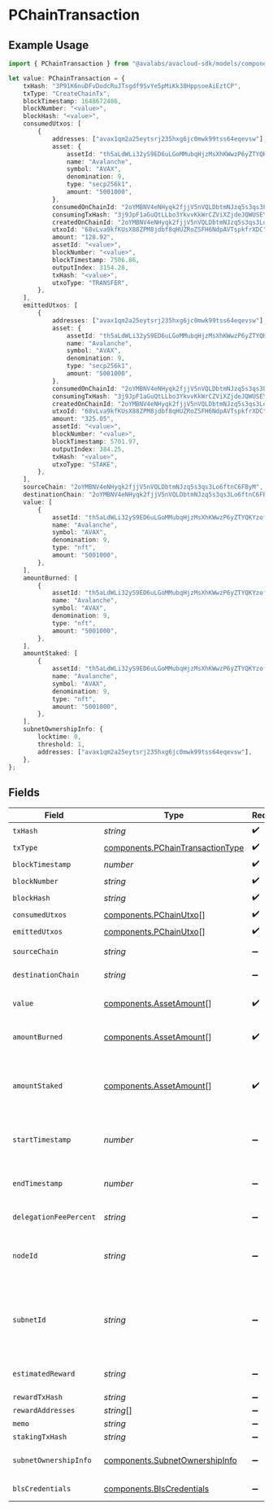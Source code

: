 # PChainTransaction

## Example Usage

```typescript
import { PChainTransaction } from "@avalabs/avacloud-sdk/models/components";

let value: PChainTransaction = {
    txHash: "3P91K6nuDFvDodcRuJTsgdf9SvYe5pMiKk38HppsoeAiEztCP",
    txType: "CreateChainTx",
    blockTimestamp: 1648672486,
    blockNumber: "<value>",
    blockHash: "<value>",
    consumedUtxos: [
        {
            addresses: ["avax1qm2a25eytsrj235hxg6jc0mwk99tss64eqevsw"],
            asset: {
                assetId: "th5aLdWLi32yS9ED6uLGoMMubqHjzMsXhKWwzP6yZTYQKYzof",
                name: "Avalanche",
                symbol: "AVAX",
                denomination: 9,
                type: "secp256k1",
                amount: "5001000",
            },
            consumedOnChainId: "2oYMBNV4eNHyqk2fjjV5nVQLDbtmNJzq5s3qs3Lo6ftnC6FByM",
            consumingTxHash: "3j9JpF1aGuQtLLbo3YkvvKkWrCZViXZjdeJQWUSEY5hcqUn2c",
            createdOnChainId: "2oYMBNV4eNHyqk2fjjV5nVQLDbtmNJzq5s3qs3Lo6ftnC6FByM",
            utxoId: "68vLva9kfKUsX88ZPM8jdbf8qHUZRoZSFH6NdpAVTspkfrXDC",
            amount: "128.92",
            assetId: "<value>",
            blockNumber: "<value>",
            blockTimestamp: 7506.86,
            outputIndex: 3154.28,
            txHash: "<value>",
            utxoType: "TRANSFER",
        },
    ],
    emittedUtxos: [
        {
            addresses: ["avax1qm2a25eytsrj235hxg6jc0mwk99tss64eqevsw"],
            asset: {
                assetId: "th5aLdWLi32yS9ED6uLGoMMubqHjzMsXhKWwzP6yZTYQKYzof",
                name: "Avalanche",
                symbol: "AVAX",
                denomination: 9,
                type: "secp256k1",
                amount: "5001000",
            },
            consumedOnChainId: "2oYMBNV4eNHyqk2fjjV5nVQLDbtmNJzq5s3qs3Lo6ftnC6FByM",
            consumingTxHash: "3j9JpF1aGuQtLLbo3YkvvKkWrCZViXZjdeJQWUSEY5hcqUn2c",
            createdOnChainId: "2oYMBNV4eNHyqk2fjjV5nVQLDbtmNJzq5s3qs3Lo6ftnC6FByM",
            utxoId: "68vLva9kfKUsX88ZPM8jdbf8qHUZRoZSFH6NdpAVTspkfrXDC",
            amount: "325.05",
            assetId: "<value>",
            blockNumber: "<value>",
            blockTimestamp: 5701.97,
            outputIndex: 384.25,
            txHash: "<value>",
            utxoType: "STAKE",
        },
    ],
    sourceChain: "2oYMBNV4eNHyqk2fjjV5nVQLDbtmNJzq5s3qs3Lo6ftnC6FByM",
    destinationChain: "2oYMBNV4eNHyqk2fjjV5nVQLDbtmNJzq5s3qs3Lo6ftnC6FByM",
    value: [
        {
            assetId: "th5aLdWLi32yS9ED6uLGoMMubqHjzMsXhKWwzP6yZTYQKYzof",
            name: "Avalanche",
            symbol: "AVAX",
            denomination: 9,
            type: "nft",
            amount: "5001000",
        },
    ],
    amountBurned: [
        {
            assetId: "th5aLdWLi32yS9ED6uLGoMMubqHjzMsXhKWwzP6yZTYQKYzof",
            name: "Avalanche",
            symbol: "AVAX",
            denomination: 9,
            type: "nft",
            amount: "5001000",
        },
    ],
    amountStaked: [
        {
            assetId: "th5aLdWLi32yS9ED6uLGoMMubqHjzMsXhKWwzP6yZTYQKYzof",
            name: "Avalanche",
            symbol: "AVAX",
            denomination: 9,
            type: "nft",
            amount: "5001000",
        },
    ],
    subnetOwnershipInfo: {
        locktime: 0,
        threshold: 1,
        addresses: ["avax1qm2a25eytsrj235hxg6jc0mwk99tss64eqevsw"],
    },
};
```

## Fields

| Field                                                                                                                                                           | Type                                                                                                                                                            | Required                                                                                                                                                        | Description                                                                                                                                                     | Example                                                                                                                                                         |
| --------------------------------------------------------------------------------------------------------------------------------------------------------------- | --------------------------------------------------------------------------------------------------------------------------------------------------------------- | --------------------------------------------------------------------------------------------------------------------------------------------------------------- | --------------------------------------------------------------------------------------------------------------------------------------------------------------- | --------------------------------------------------------------------------------------------------------------------------------------------------------------- |
| `txHash`                                                                                                                                                        | *string*                                                                                                                                                        | :heavy_check_mark:                                                                                                                                              | A P-Chain transaction hash.                                                                                                                                     | 3P91K6nuDFvDodcRuJTsgdf9SvYe5pMiKk38HppsoeAiEztCP                                                                                                               |
| `txType`                                                                                                                                                        | [components.PChainTransactionType](../../models/components/pchaintransactiontype.md)                                                                            | :heavy_check_mark:                                                                                                                                              | N/A                                                                                                                                                             |                                                                                                                                                                 |
| `blockTimestamp`                                                                                                                                                | *number*                                                                                                                                                        | :heavy_check_mark:                                                                                                                                              | The block finality timestamp.                                                                                                                                   | 1648672486                                                                                                                                                      |
| `blockNumber`                                                                                                                                                   | *string*                                                                                                                                                        | :heavy_check_mark:                                                                                                                                              | N/A                                                                                                                                                             |                                                                                                                                                                 |
| `blockHash`                                                                                                                                                     | *string*                                                                                                                                                        | :heavy_check_mark:                                                                                                                                              | N/A                                                                                                                                                             |                                                                                                                                                                 |
| `consumedUtxos`                                                                                                                                                 | [components.PChainUtxo](../../models/components/pchainutxo.md)[]                                                                                                | :heavy_check_mark:                                                                                                                                              | N/A                                                                                                                                                             |                                                                                                                                                                 |
| `emittedUtxos`                                                                                                                                                  | [components.PChainUtxo](../../models/components/pchainutxo.md)[]                                                                                                | :heavy_check_mark:                                                                                                                                              | N/A                                                                                                                                                             |                                                                                                                                                                 |
| `sourceChain`                                                                                                                                                   | *string*                                                                                                                                                        | :heavy_minus_sign:                                                                                                                                              | Source chain for an atomic transaction.                                                                                                                         | 2oYMBNV4eNHyqk2fjjV5nVQLDbtmNJzq5s3qs3Lo6ftnC6FByM                                                                                                              |
| `destinationChain`                                                                                                                                              | *string*                                                                                                                                                        | :heavy_minus_sign:                                                                                                                                              | Destination chain for an atomic transaction.                                                                                                                    | 2oYMBNV4eNHyqk2fjjV5nVQLDbtmNJzq5s3qs3Lo6ftnC6FByM                                                                                                              |
| `value`                                                                                                                                                         | [components.AssetAmount](../../models/components/assetamount.md)[]                                                                                              | :heavy_check_mark:                                                                                                                                              | A list of objects containing P-chain Asset basic info and the amount of that Asset ID.                                                                          |                                                                                                                                                                 |
| `amountBurned`                                                                                                                                                  | [components.AssetAmount](../../models/components/assetamount.md)[]                                                                                              | :heavy_check_mark:                                                                                                                                              | A list of objects containing P-chain Asset basic info and the amount of that Asset ID.                                                                          |                                                                                                                                                                 |
| `amountStaked`                                                                                                                                                  | [components.AssetAmount](../../models/components/assetamount.md)[]                                                                                              | :heavy_check_mark:                                                                                                                                              | A list of objects containing P-chain Asset basic info and the amount of that Asset ID. Present for AddValidatorTx, AddPermissionlessValidatorTx, AddDelegatorTx |                                                                                                                                                                 |
| `startTimestamp`                                                                                                                                                | *number*                                                                                                                                                        | :heavy_minus_sign:                                                                                                                                              | Present for AddValidatorTx, AddSubnetValidatorTx, AddPermissionlessValidatorTx, AddDelegatorTx                                                                  |                                                                                                                                                                 |
| `endTimestamp`                                                                                                                                                  | *number*                                                                                                                                                        | :heavy_minus_sign:                                                                                                                                              | Present for AddValidatorTx, AddSubnetValidatorTx, AddPermissionlessValidatorTx, AddDelegatorTx                                                                  |                                                                                                                                                                 |
| `delegationFeePercent`                                                                                                                                          | *string*                                                                                                                                                        | :heavy_minus_sign:                                                                                                                                              | Present for AddValidatorTx, AddPermissionlessValidatorTx                                                                                                        |                                                                                                                                                                 |
| `nodeId`                                                                                                                                                        | *string*                                                                                                                                                        | :heavy_minus_sign:                                                                                                                                              | Present for AddValidatorTx, AddSubnetValidatorTx, RemoveSubnetValidatorTx, AddPermissionlessValidatorTx, AddDelegatorTx                                         |                                                                                                                                                                 |
| `subnetId`                                                                                                                                                      | *string*                                                                                                                                                        | :heavy_minus_sign:                                                                                                                                              | Present for AddValidatorTx, AddSubnetValidatorTx, RemoveSubnetValidatorTx, AddPermissionlessValidatorTx, AddDelegatorTx, CreateChainTx, CreateSubnetTx          |                                                                                                                                                                 |
| `estimatedReward`                                                                                                                                               | *string*                                                                                                                                                        | :heavy_minus_sign:                                                                                                                                              | Present for AddValidatorTx, AddPermissionlessValidatorTx, AddDelegatorTx                                                                                        |                                                                                                                                                                 |
| `rewardTxHash`                                                                                                                                                  | *string*                                                                                                                                                        | :heavy_minus_sign:                                                                                                                                              | N/A                                                                                                                                                             |                                                                                                                                                                 |
| `rewardAddresses`                                                                                                                                               | *string*[]                                                                                                                                                      | :heavy_minus_sign:                                                                                                                                              | N/A                                                                                                                                                             |                                                                                                                                                                 |
| `memo`                                                                                                                                                          | *string*                                                                                                                                                        | :heavy_minus_sign:                                                                                                                                              | N/A                                                                                                                                                             |                                                                                                                                                                 |
| `stakingTxHash`                                                                                                                                                 | *string*                                                                                                                                                        | :heavy_minus_sign:                                                                                                                                              | Present for RewardValidatorTx                                                                                                                                   |                                                                                                                                                                 |
| `subnetOwnershipInfo`                                                                                                                                           | [components.SubnetOwnershipInfo](../../models/components/subnetownershipinfo.md)                                                                                | :heavy_minus_sign:                                                                                                                                              | Subnet owner details for the CreateSubnetTx or TransferSubnetOwnershipTx                                                                                        |                                                                                                                                                                 |
| `blsCredentials`                                                                                                                                                | [components.BlsCredentials](../../models/components/blscredentials.md)                                                                                          | :heavy_minus_sign:                                                                                                                                              | Present for AddPermissionlessValidatorTx                                                                                                                        |                                                                                                                                                                 |